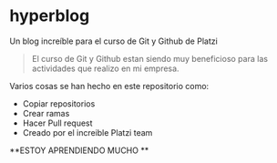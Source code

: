 # hyperblog
Un blog increíble para el curso de Git y Github de Platzi

> El curso de Git y Github estan siendo muy beneficioso para las actividades que realizo en mi empresa.

Varios cosas se han hecho en este repositorio como:
- Copiar repositorios
- Crear ramas
- Hacer Pull request
- Creado por el increible Platzi team

**ESTOY APRENDIENDO MUCHO **
